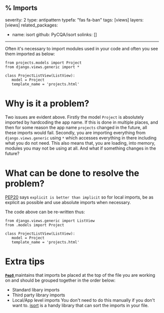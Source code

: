 % Imports
---
severity: 2
type: antipattern
typefa: "fas fa-ban"
tags: [views]
layers: [views]
related_packages:
 - name: isort
   github: PyCQA/isort
solinks: []
---

Often it's necessary to import modules used in your code and often you see them imported as below:

```python3
from projects.models import Project
from django.views.generic import *

class ProjectListView(ListView):
   model = Project
   template_name = 'projects.html'
```

# Why is it a problem?

Two issues are evident above. Firstly the model `Project` is absolutely imported by hardcoding the app name. If this is done in multiple places, and then for some reason the app name `projects` changed in the future, all these imports would fail.
Secondly, you are importing everything from `django.views.generic` using `*` which accesses everything in there including what you do not need. This also means that, you are loading, into memory, modules you may not be using at all. And what if something changes in the future?

# What can be done to resolve the problem?

[PEP20](https://peps.python.org/pep-0020/) says `explicit is better than implicit` so for local imports, be as explicit as possible and use absolute imports when necessary.

The code above can be re-written thus:

```python3
from django.views.generic import ListView
from .models import Project

class ProjectListView(ListView):
   model = Project
   template_name = 'projects.html'
```

# Extra tips

[**`Pep8`** ](https://pep8.org/#imports) maintains that imports be placed at the top of the 
file you are working on and should be grouped together in the order below:
- Standard libary imports
- Third party library imports
- Local/App level imports
You don't need to do this manually if you don't want to. [isort](https://github.com/PyCQA/isort) is a handy library that
can sort the imports in your file.

